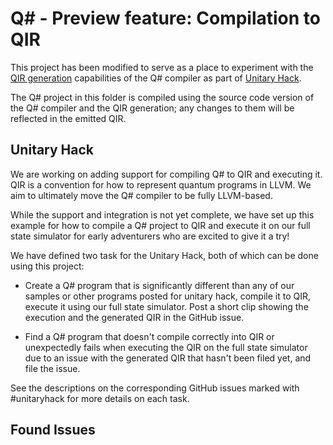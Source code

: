 ﻿# Q# - Preview feature: Compilation to QIR

This project has been modified to serve as a place to experiment with the [QIR generation](../../../src/QsCompiler/QirGeneration) capabilities of the Q# compiler as part of [Unitary Hack](https://github.com/unitaryfund/unitaryhack). 

The Q# project in this folder is compiled using the source code version of the Q# compiler and the QIR generation; any changes to them will be reflected in the emitted QIR.

## Unitary Hack

We are working on adding support for compiling Q# to QIR and executing it. 
QIR is a convention for how to represent quantum programs in LLVM. 
We aim to ultimately move the Q# compiler to be fully LLVM-based.

While the support and integration is not yet complete, we have set up this example for how to compile a Q# project to QIR and execute it on our full state simulator for early adventurers who are excited to give it a try!

We have defined two task for the Unitary Hack, both of which can be done using this project:

- Create a Q# program that is significantly different than any of our samples or other programs posted for unitary hack, compile it to QIR, execute it using our full state simulator. Post a short clip showing the execution and the generated QIR in the GitHub issue. 
      
- Find a Q# program that doesn't compile correctly into QIR or unexpectedly fails when executing the QIR on the full state simulator due to an issue with the generated QIR that hasn't been filed yet, and file the issue. 

See the descriptions on the corresponding GitHub issues marked with #unitaryhack for more details on each task.

## Found Issues
